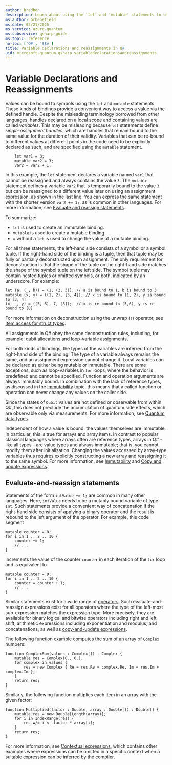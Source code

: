 ```yaml
---
author: bradben
description: Learn about using the 'let' and 'mutable' statements to bind variables in Q#.
ms.author: brbenefield
ms.date: 02/21/2025
ms.service: azure-quantum
ms.subservice: qsharp-guide
ms.topic: reference
no-loc: ['Q#', '$$v']
title: Variable declarations and reassignments in Q#
uid: microsoft.quantum.qsharp.variabledeclarationsandreassignments
---
```


# Variable Declarations and Reassignments

Values can be bound to symbols using the `let` and `mutable` statements.
These kinds of bindings provide a convenient way to access a value via the defined handle.
Despite the misleading terminology borrowed from other languages, handles declared on a local scope and containing values are called *variables*.
This may be misleading because `let` statements define *single-assignment handles*, which are handles that remain bound to the same value for the duration of their validity. Variables that can be re-bound to different values at different points in the code need to be explicitly declared as such, and are specified using the `mutable` statement.

```qsharp
    let var1 = 3; 
    mutable var2 = 3; 
    var2 = var2 + 1; 
```

In this example, the `let` statement declares a variable named `var1` that cannot be reassigned and always contains the value `3`. The `mutable` statement defines a variable `var2` that is temporarily bound to the value `3` but can be reassigned to a different value later on using an assignment expression, as shown in the last line. You can express the same statement with the shorter version `var2 += 1;`, as is common in other languages. For more information, see [Evaluate and reassign statements](#evaluate-and-reassign-statements).

To summarize:

* `let` is used to create an immutable binding.
* `mutable` is used to create a mutable binding.
* `=` without a `let` is used to change the value of a mutable binding.

For all three statements, the left-hand side consists of a symbol or a symbol tuple.
If the right-hand side of the binding is a tuple, then that tuple may be fully or partially deconstructed upon assignment. The only requirement for deconstruction is that the shape of the tuple on the right-hand side matches the shape of the symbol tuple on the left side.
The symbol tuple may contain nested tuples or omitted symbols, or both, indicated by an underscore.
For example:

```qsharp
let (a, (_, b)) = (1, (2, 3)); // a is bound to 1, b is bound to 3
mutable (x, y) = ((1, 2), [3, 4]); // x is bound to (1, 2), y is bound to [3, 4]
(x, _, y) = ((5, 6), 7, [8]);  // x is re-bound to (5,6), y is re-bound to [8]
```

For more information on deconstruction using the unwrap (`!`) operator, see [Item access for struct types](xref:microsoft.quantum.qsharp.itemaccessexpression#item-access-for-struct-types).

All assignments in Q# obey the same deconstruction rules, including, for example, qubit allocations and loop-variable assignments.

For both kinds of bindings, the types of the variables are inferred from the right-hand side of the binding. The type of a variable always remains the same, and an assignment expression cannot change it.
Local variables can be declared as either being mutable or immutable. There are some exceptions, such as loop-variables in `for` loops, where the behavior is predefined and cannot be specified.
Function and operation arguments are always immutably bound. In combination with the lack of reference types, as discussed in the [Immutability](xref:microsoft.quantum.qsharp.immutability#immutability) topic, this means that a called function or operation can never change any values on the caller side.

Since the states of `Qubit` values are not defined or observable from within Q#, this does not preclude the accumulation of quantum side effects, which are observable only via measurements. For more information, see [Quantum data types](xref:microsoft.quantum.qsharp.quantumdatatypes#qubits).

Independent of how a value is bound, the values themselves are immutable.
In particular, this is true for arrays and array items.
In contrast to popular classical languages where arrays often are reference types, arrays in Q# - like all types - are value types and always immutable; that is, you cannot modify them after initialization.
Changing the values accessed by array-type variables thus requires explicitly constructing a new array and reassigning it to the same symbol. For more information, see [Immutability](xref:microsoft.quantum.qsharp.immutability) and [Copy and update expressions](xref:microsoft.quantum.qsharp.copyandupdateexpressions#copy-and-update-expressions).

## Evaluate-and-reassign statements

Statements of the form `intValue += 1;` are common in many other languages. Here, `intValue` needs to be a mutably bound variable of type `Int`.
Such statements provide a convenient way of concatenation if the right-hand side consists of applying a binary operator and the result is rebound to the left argument of the operator.
For example, this code segment

```qsharp
mutable counter = 0;
for i in 1 .. 2 .. 10 {
    counter += 1;
    // ...
}
```

increments the value of the counter `counter` in each iteration of the `for` loop and is equivalent to

```qsharp
mutable counter = 0;
for i in 1 .. 2 .. 10 {
    counter = counter + 1;
    // ...
}
```

Similar statements exist for a wide range of [operators](xref:microsoft.quantum.qsharp.precedenceandassociativity#operators).
Such evaluate-and-reassign expressions exist for all operators where the type of the left-most sub-expression matches the expression type.
More precisely, they are available for binary logical and bitwise operators including right and left shift, arithmetic expressions including exponentiation and modulus, and concatenations, as well as [copy-and-update expressions](xref:microsoft.quantum.qsharp.copyandupdateexpressions#copy-and-update-expressions).

The following function example computes the sum of an array of [`Complex`](xref:microsoft.quantum.qsharp.typedeclarations#type-declarations) numbers:

```qsharp
function ComplexSum(values : Complex[]) : Complex {
    mutable res = Complex(0., 0.);
    for complex in values {
        res = new Complex { Re = res.Re + complex.Re, Im = res.Im + complex.Im };
    }
    return res;
}
```

Similarly, the following function multiplies each item in an array with the given factor:

```qsharp
function Multiplied(factor : Double, array : Double[]) : Double[] {
    mutable res = new Double[Length(array)];
    for i in IndexRange(res) {
        res w/= i <- factor * array[i];
    }
    return res;
}
```

For more information, see [Contextual expressions](xref:microsoft.quantum.qsharp.contextualexpressions#contextual-and-omitted-expressions), which contains other examples where expressions can be omitted in a specific context when a suitable expression can be inferred by the compiler.
